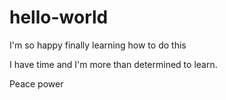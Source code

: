 # hello-world
I'm so happy finally learning how to do this

I have time and I'm more than determined to learn.

Peace power
